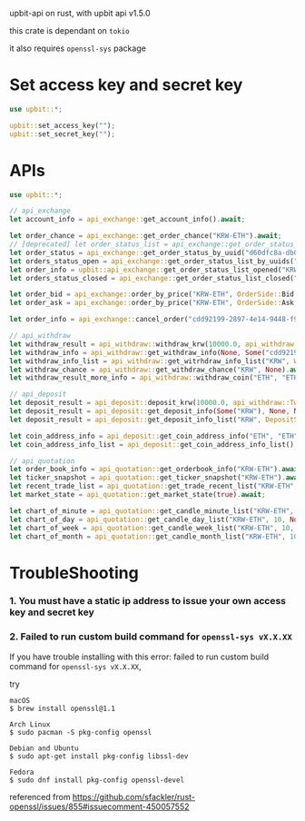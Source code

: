 upbit-api on rust, with upbit api v1.5.0


this crate is dependant on `tokio`

it also requires `openssl-sys` package

# Set access key and secret key
```rust
use upbit::*;

upbit::set_access_key("");
upbit::set_secret_key("");
```

# APIs
```rust
use upbit::*;

// api_exchange
let account_info = api_exchange::get_account_info().await;

let order_chance = api_exchange::get_order_chance("KRW-ETH").await;
// [deprecated] let order_status_list = api_exchange::get_order_status_list().await;
let order_status = api_exchange::get_order_status_by_uuid("d60dfc8a-db0a-4087-9974-fed6433eb8f1").await;
let orders_status_open = api_exchange::get_order_status_list_by_uuids("KRW-ETH", &["d60dfc8a-db0a-4087-9974-fed6433eb8f1"], OrderBy::Desc)
let order_info = upbit::api_exchange::get_order_status_list_opened("KRW-ETH", &[OrderState::Wait], 1, 10, OrderBy::Desc).await;
let orders_status_closed = api_exchange::get_order_status_list_closed("KRW-ETH", &[OrderState::Done], None, None, 10, OrderBy::Desc).await;

let order_bid = api_exchange::order_by_price("KRW-ETH", OrderSide::Bid, 5000.0, 1_435_085.0, OrderType::Limit, None).await;
let order_ask = api_exchange::order_by_price("KRW-ETH", OrderSide::Ask, 5000.0, 10_435_085.0, OrderType::Limit, None).await;

let order_info = api_exchange::cancel_order("cdd92199-2897-4e14-9448-f923320408ad").await;

// api_withdraw
let withdraw_result = api_withdraw::withdraw_krw(10000.0, api_withdraw::TwoFactorType::Kaka).await;
let withdraw_info = api_withdraw::get_withdraw_info(None, Some("cdd92199-2897-4e14-9448-f923320408ad"), None).await;
let withdraw_info_list = api_withdraw::get_witrhdraw_info_list("KRW", WithdrawState::Done, None, None, 10, 0, OrderBy::Asc).await;
let withdraw_chance = api_withdraw::get_withdraw_chance("KRW", None).await;
let withdraw_result_more_info = api_withdraw::withdraw_coin("ETH", "ETH", 0.05, "0x40268F1e99F76b658c6D52d89166EE289EfC225d", None, TransactionType::Default).await;

// api_deposit
let deposit_result = api_deposit::deposit_krw(10000.0, api_withdraw::TwoFactorType::Kaka).await
let deposit_result = api_deposit::get_deposit_info(Some("KRW"), None, None).await;
let deposit_result = api_deposit::get_deposit_info_list("KRW", DepositState::Rejected, None, None, 10, 0, OrderBy::Asc).await;

let coin_address_info = api_deposit::get_coin_address_info("ETH", "ETH").await:
let coin_address_info_list = api_deposit::get_coin_address_info_list().await;

// api_quotation
let order_book_info = api_quotation::get_orderbook_info("KRW-ETH").await;
let ticker_snapshot = api_quotation::get_ticker_snapshot("KRW-ETH").await;
let recent_trade_list = api_quotation::get_trade_recent_list("KRW-ETH", None, 3, "0".to_string(), None).await;
let market_state = api_quotation::get_market_state(true).await;

let chart_of_minute = api_quotation::get_candle_minute_list("KRW-ETH", None, 50, CandleMinute::Min10).await;
let chart_of_day = api_quotation::get_candle_day_list("KRW-ETH", 10, None, None).await;
let chart_of_week = api_quotation::get_candle_week_list("KRW-ETH", 10, None).await;
let chart_of_month = api_quotation::get_candle_month_list("KRW-ETH", 10, None).await;

```

# TroubleShooting

### 1. You must have a static ip address to issue your own access key and secret key

### 2. Failed to run custom build command for `openssl-sys vX.X.XX`

If you have trouble installing with this error: failed to run custom build command for `openssl-sys vX.X.XX`, 

try
```
macOS
$ brew install openssl@1.1

Arch Linux
$ sudo pacman -S pkg-config openssl

Debian and Ubuntu
$ sudo apt-get install pkg-config libssl-dev

Fedora
$ sudo dnf install pkg-config openssl-devel
```
referenced from https://github.com/sfackler/rust-openssl/issues/855#issuecomment-450057552
